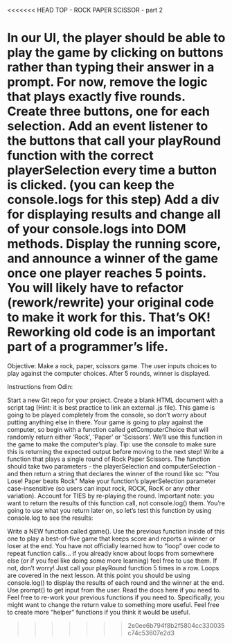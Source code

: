 <<<<<<< HEAD
TOP - ROCK PAPER SCISSOR - part 2

In our UI, the player should be able to play the game by clicking on buttons rather than typing their answer in a prompt.
For now, remove the logic that plays exactly five rounds.
Create three buttons, one for each selection. Add an event listener to the buttons that call your playRound function with the correct playerSelection every time a button is clicked. (you can keep the console.logs for this step)
Add a div for displaying results and change all of your console.logs into DOM methods.
Display the running score, and announce a winner of the game once one player reaches 5 points.
You will likely have to refactor (rework/rewrite) your original code to make it work for this. That’s OK! Reworking old code is an important part of a programmer’s life.
=======
Objective: Make a rock, paper, scissors game.  The user inputs choices to play against
the computer choices. After 5 rounds, winner is displayed.

Instructions from Odin:

Start a new Git repo for your project.
Create a blank HTML document with a script tag (Hint: it is best practice to link an external .js file). 
This game is going to be played completely from the console, so don’t worry about putting anything else in there.
Your game is going to play against the computer, so begin with a function called getComputerChoice that will randomly
return either ‘Rock’, ‘Paper’ or ‘Scissors’. We’ll use this function in the game to make the computer’s play. 
Tip: use the console to make sure this is returning the expected output before moving to the next step!
Write a function that plays a single round of Rock Paper Scissors. The function should take two parameters - the 
playerSelection and computerSelection - and then return a string that declares the winner of the round like so: 
"You Lose! Paper beats Rock"
Make your function’s playerSelection parameter case-insensitive (so users can input rock, ROCK, RocK or any other 
variation).
Account for TIES by re-playing the round.
Important note: you want to return the results of this function call, not console.log() them. 
You’re going to use what you return later on, so let’s test this function by using console.log to see the results:


Write a NEW function called game(). Use the previous function inside of this one to play a best-of-five game that 
keeps score and reports a winner or loser at the end.
You have not officially learned how to “loop” over code to repeat function calls… if you already know about loops 
from somewhere else (or if you feel like doing some more learning) feel free to use them. If not, don’t worry! 
Just call your playRound function 5 times in a row. Loops are covered in the next lesson.
At this point you should be using console.log() to display the results of each round and the winner at the end.
Use prompt() to get input from the user. Read the docs here if you need to.
Feel free to re-work your previous functions if you need to. Specifically, you might want to change the return value 
to something more useful.
Feel free to create more “helper” functions if you think it would be useful.
>>>>>>> 2e0ee6b794f8b2f5804cc330035c74c53607e2d3
